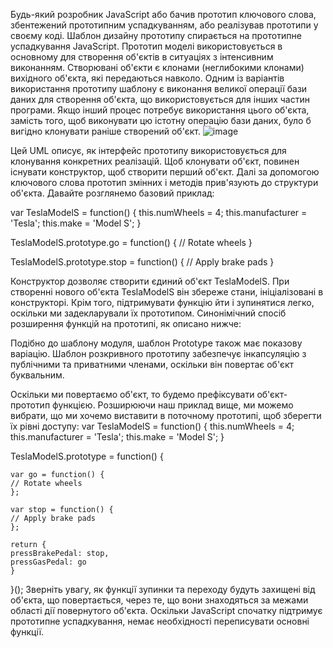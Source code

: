 Будь-який розробник JavaScript або бачив прототип ключового слова, збентежений прототипним успадкуванням, або реалізував прототипи у своєму коді. Шаблон дизайну прототипу спирається на прототипне успадкування JavaScript. Прототип моделі використовується в основному для створення об'єктів в ситуаціях з інтенсивним виконанням.
Створювані об'єкти є клонами (неглибокими клонами) вихідного об'єкта, які передаються навколо. Одним із варіантів використання прототипу шаблону є виконання великої операції бази даних для створення об'єкта, що використовується для інших частин програми. Якщо інший процес потребує використання цього об'єкта, замість того, щоб виконувати цю істотну операцію бази даних, було б вигідно клонувати раніше створений об'єкт.
![image](https://user-images.githubusercontent.com/46648541/227893457-d0ae0da2-e3e7-4bf0-82d8-dd2b80f93db0.png)


Цей UML описує, як інтерфейс прототипу використовується для клонування конкретних реалізацій.
Щоб клонувати об'єкт, повинен існувати конструктор, щоб створити перший об'єкт. Далі за допомогою ключового слова прототип змінних і методів прив'язують до структури об'єкта. Давайте розглянемо базовий приклад:

var TeslaModelS = function() {
    this.numWheels    = 4;
    this.manufacturer = 'Tesla';
    this.make         = 'Model S';
}

TeslaModelS.prototype.go = function() {
    // Rotate wheels
}

TeslaModelS.prototype.stop = function() {
    // Apply brake pads
}

Конструктор дозволяє створити єдиний об'єкт TeslaModelS. При створенні нового об'єкта TeslaModelS він збереже стани, ініціалізовані в конструкторі. Крім того, підтримувати функцію йти і зупинятися легко, оскільки ми задекларували їх прототипом. Синонімічний спосіб розширення функцій на прототипі, як описано нижче:

Подібно до шаблону модуля, шаблон Prototype також має показову варіацію. Шаблон розкривного прототипу забезпечує інкапсуляцію з публічними та приватними членами, оскільки він повертає об'єкт буквальним.

Оскільки ми повертаємо об'єкт, то будемо префіксувати об'єкт-прототип функцією. Розширюючи наш приклад вище, ми можемо вибрати, що ми хочемо виставити в поточному прототипі, щоб зберегти їх рівні доступу:
var TeslaModelS = function() {
    this.numWheels    = 4;
    this.manufacturer = 'Tesla';
    this.make         = 'Model S';
}

TeslaModelS.prototype = function() {

    var go = function() {
    // Rotate wheels
    };

    var stop = function() {
    // Apply brake pads
    };

    return {
    pressBrakePedal: stop,
    pressGasPedal: go
    }

}();
Зверніть увагу, як функції зупинки та переходу будуть захищені від об'єкта, що повертається, через те, що вони знаходяться за межами області дії повернутого об'єкта. Оскільки JavaScript спочатку підтримує прототипне успадкування, немає необхідності переписувати основні функції.
